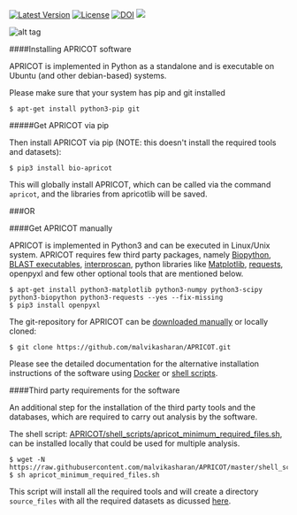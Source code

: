 [![Latest Version](https://img.shields.io/pypi/v/bio-apricot.svg)](https://pypi.python.org/pypi/bio-apricot/)
[![License](https://img.shields.io/pypi/l/bio-apricot.svg)](https://pypi.python.org/pypi/bio-apricot/)
[![DOI](https://zenodo.org/badge/21283/malvikasharan/APRICOT.svg)](https://zenodo.org/badge/latestdoi/21283/malvikasharan/APRICOT)
[![](https://images.microbadger.com/badges/image/malvikasharan/apricot.svg)](https://microbadger.com/images/malvikasharan/apricot "Get your own image badge on microbadger.com")

![alt tag](https://github.com/malvikasharan/APRICOT/blob/master/APRICOT_logo.png)

####Installing APRICOT software

APRICOT is implemented in Python as a standalone and is executable on Ubuntu (and other debian-based) systems.

Please make sure that your system has pip and git installed 

````
$ apt-get install python3-pip git 
````

#####Get APRICOT via pip

Then install APRICOT via pip (NOTE: this doesn't install the required tools and datasets):
````
$ pip3 install bio-apricot 
````

This will globally install APRICOT, which can be called via the command `apricot`, and the libraries from apricotlib will be saved.

###OR

####Get APRICOT manually

APRICOT is implemented in Python3 and can be executed in Linux/Unix system. APRICOT requires few third party packages, namely [Biopython](http://biopython.org/wiki/Main_Page), [BLAST executables](https://blast.ncbi.nlm.nih.gov/Blast.cgi?PAGE_TYPE=BlastDocs&DOC_TYPE=Download), [interproscan](https://www.ebi.ac.uk/interpro/interproscan.html), python libraries like [Matplotlib](http://matplotlib.org/), [requests](https://pypi.python.org/pypi/requests), openpyxl and few other optional tools that are mentioned below.

````
$ apt-get install python3-matplotlib python3-numpy python3-scipy python3-biopython python3-requests --yes --fix-missing
$ pip3 install openpyxl
````

The git-repository for APRICOT can be [downloaded manually](https://github.com/malvikasharan/APRICOT/archive/master.zip) or locally cloned:

`````
$ git clone https://github.com/malvikasharan/APRICOT.git
`````

Please see the detailed documentation for the alternative installation instructions of the software using [Docker](https://github.com/malvikasharan/APRICOT/blob/master/Dockerfile) or [shell scripts](https://github.com/malvikasharan/APRICOT/blob/master/tests/system_test.sh).

####Third party requirements for the software

An additional step for the installation of the third party tools and the databases, which are required to carry out analysis by the software.

The shell script: [APRICOT/shell_scripts/apricot_minimum_required_files.sh](https://raw.githubusercontent.com/malvikasharan/APRICOT/master/shell_scripts/apricot_minimum_required_files.sh), can be installed locally that could be used for multiple analysis.

````
$ wget -N https://raw.githubusercontent.com/malvikasharan/APRICOT/master/shell_scripts/apricot_minimum_required_files.sh
$ sh apricot_minimum_required_files.sh
````

This script will install all the required tools and will create a directory `source_files` with all the required datasets as dicussed [here](https://github.com/malvikasharan/APRICOT/blob/master/documentation/data_requirements.md).
